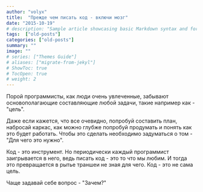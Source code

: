 ```yaml
---
author: "volyx"
title:  "Прежде чем писать код - включи мозг"
date: "2015-10-19"
# description: "Sample article showcasing basic Markdown syntax and formatting for HTML elements."
tags:  ["old-posts"]
categories: ["old-posts"]
summary: ""
image: ""
# series: ["Themes Guide"]
# aliases: ["migrate-from-jekyl"]
# ShowToc: true
# TocOpen: true
# weight: 2
---
```


Порой программисты, как люди очень увлеченные, забывают основополагающие составляющие любой задачи, такие например как - "цель".

Даже если кажется, что все очевидно, попробуй составить план, набросай каркас, как можно глубже попробуй продумать и понять как это будет работать. Чтобы это сделать необходимо задуматься о том - "Для чего это нужно".

Код - это инструмент. Но периодически каждый программист заигрывается в него, ведь писать код - это то что мы любим. И тогда это превращается в рытье траншеи не зная для чего. Код - это не сама цель.

Чаще задавай себе вопрос - "Зачем?" 
